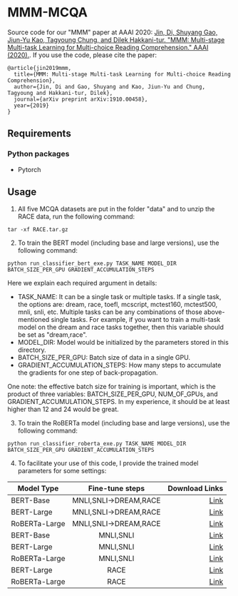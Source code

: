 # MMM-MCQA
Source code for our "MMM" paper at AAAI 2020: [Jin, Di, Shuyang Gao, Jiun-Yu Kao, Tagyoung Chung, and Dilek Hakkani-tur. "MMM: Multi-stage Multi-task Learning for Multi-choice Reading Comprehension." AAAI (2020).](https://arxiv.org/pdf/1910.00458.pdf). If you use the code, please cite the paper:

```
@article{jin2019mmm,
  title={MMM: Multi-stage Multi-task Learning for Multi-choice Reading Comprehension},
  author={Jin, Di and Gao, Shuyang and Kao, Jiun-Yu and Chung, Tagyoung and Hakkani-tur, Dilek},
  journal={arXiv preprint arXiv:1910.00458},
  year={2019}
}
```

## Requirements
### Python packages
- Pytorch

## Usage
1. All five MCQA datasets are put in the folder "data" and to unzip the RACE data, run the following command:
```
tar -xf RACE.tar.gz
```

2. To train the BERT model (including base and large versions), use the following command:

```
python run_classifier_bert_exe.py TASK_NAME MODEL_DIR BATCH_SIZE_PER_GPU GRADIENT_ACCUMULATION_STEPS
```
Here we explain each required argument in details:
- TASK_NAME: It can be a single task or multiple tasks. If a single task, the options are: dream, race, toefl, mcscript, mctest160, mctest500, mnli, snli, etc. Multiple tasks can be any combinations of those above-mentioned single tasks. For example, if you want to train a multi-task model on the dream and race tasks together, then this variable should be set as "dream,race".
- MODEL_DIR: Model would be initialized by the parameters stored in this directory. 
- BATCH_SIZE_PER_GPU: Batch size of data in a single GPU.
- GRADIENT_ACCUMULATION_STEPS: How many steps to accumulate the gradients for one step of back-propagation.

One note: the effective batch size for training is important, which is the product of three variables: BATCH_SIZE_PER_GPU, NUM_OF_GPUs, and GRADIENT_ACCUMULATION_STEPS. In my experience, it should be at least higher than 12 and 24 would be great. 

3. To train the RoBERTa model (including base and large versions), use the following command:

```
python run_classifier_roberta_exe.py TASK_NAME MODEL_DIR BATCH_SIZE_PER_GPU GRADIENT_ACCUMULATION_STEPS
```

4. To facilitate your use of this code, I provide the trained model parameters for some settings:

| Model Type        | Fine-tune steps           | Download Links  |
| ------------- |:-------------:| -----:|
| BERT-Base      | MNLI,SNLI->DREAM,RACE | [Link](https://drive.google.com/open?id=1EECS9na9PpX9CO_cCzYj9FDkiBvOpyxv) |
| BERT-Large      | MNLI,SNLI->DREAM,RACE | [Link](https://drive.google.com/open?id=1_kEU-26HGpn4kdLseBCTI9QE5xzln4FU) |
| RoBERTa-Large      | MNLI,SNLI->DREAM,RACE | [Link](https://drive.google.com/open?id=1Cz5p6RLuc8F15ABSwv65ctriR-Wi15A3) |
| BERT-Base      | MNLI,SNLI | [Link](https://drive.google.com/open?id=19IL9wLz4QiNJ-XPHusJ1OLH54qpq8Hjr) |
| BERT-Large      | MNLI,SNLI | [Link](https://drive.google.com/open?id=1VtNH4jA7L_vZvi_kKgkfFy_1n1ADueaO) |
| RoBERTa-Large      | MNLI,SNLI | [Link](https://drive.google.com/open?id=1D3p8IXfli0m5PRKb99iusjhROOI7hxwN) |
| BERT-Large      | RACE | [Link](https://drive.google.com/open?id=1y9vD5aIrobCXXXaSn46ISehMu3426tM3) |
| RoBERTa-Large      | RACE | [Link](https://drive.google.com/open?id=1qBX0GKEVK7UoaQ9dO4yYuRzAE2qfQcMs) |
